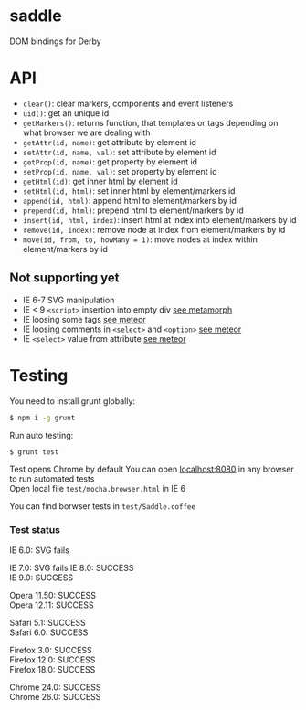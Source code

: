 saddle
======

DOM bindings for Derby

# API

* `clear()`: clear markers, components and event listeners
* `uid()`: get an unique id
* `getMarkers()`: returns function, that templates <!--comment--> or <comment></comment> tags depending on what browser we are dealing with
* `getAttr(id, name)`: get attribute by element id
* `setAttr(id, name, val)`: set attribute by element id
* `getProp(id, name)`: get property by element id
* `setProp(id, name, val)`: set property by element id
* `getHtml(id)`: get inner html by element id
* `setHtml(id, html)`: set inner html by element/markers id
* `append(id, html)`: append html to element/markers by id
* `prepend(id, html)`: prepend html to element/markers by id
* `insert(id, html, index)`: insert html at index into element/markers by id
* `remove(id, index)`: remove node at index from element/markers by id
* `move(id, from, to, howMany = 1)`: move nodes at index within element/markers by id

## Not supporting yet
* IE 6-7 SVG manipulation
* IE < 9 `<script>` insertion into empty div [see metamorph](https://github.com/tomhuda/metamorph.js/blob/8a6745c6d6f19fcf2279b9ab4bdcc9300fbd37a5/lib/metamorph.js#L18)
* IE loosing some tags [see meteor](https://github.com/meteor/meteor/blob/4d98d8cb4e5a95e9e98953f44c872c9332a042a3/packages/domutils/domutils.js#L61)
* IE loosing comments in `<select>` and `<option>` [see meteor](https://github.com/meteor/meteor/blob/4d98d8cb4e5a95e9e98953f44c872c9332a042a3/packages/domutils/domutils.js#L64)
* IE `<select>` value from attribute [see meteor](https://github.com/meteor/meteor/blob/4d98d8cb4e5a95e9e98953f44c872c9332a042a3/packages/domutils/domutils.js#L66)

# Testing

You need to install grunt globally:
```sh
$ npm i -g grunt
```

Run auto testing:
```sh
$ grunt test
```
Test opens Chrome by default
You can open [localhost:8080](http://localhost:8080/) in any browser to run automated tests  
Open local file `test/mocha.browser.html` in IE 6

You can find borwser tests in `test/Saddle.coffee`


### Test status
IE 6.0: SVG fails

IE 7.0: SVG fails
IE 8.0: SUCCESS  
IE 9.0: SUCCESS  

Opera 11.50: SUCCESS  
Opera 12.11: SUCCESS  

Safari 5.1: SUCCESS  
Safari 6.0: SUCCESS  

Firefox 3.0: SUCCESS  
Firefox 12.0: SUCCESS  
Firefox 18.0: SUCCESS  

Chrome 24.0: SUCCESS  
Chrome 26.0: SUCCESS  
